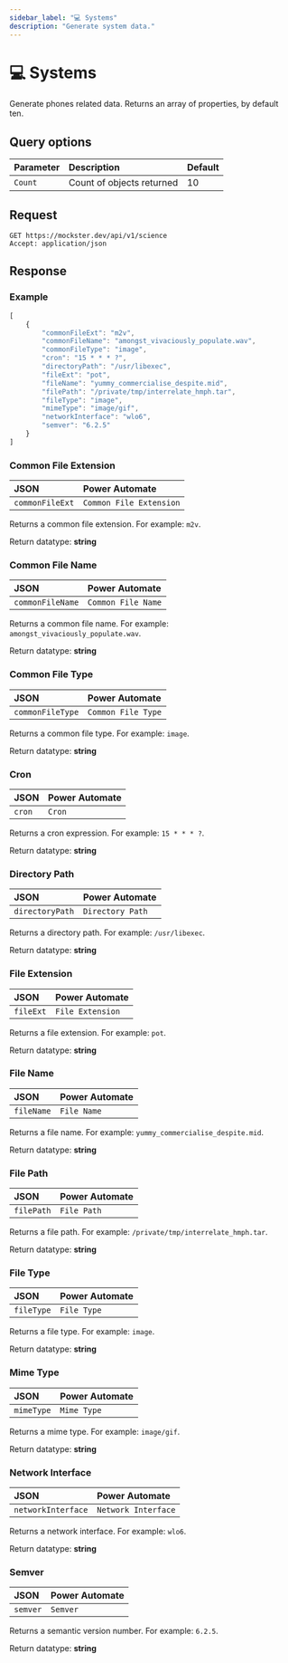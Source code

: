 ```yaml
---
sidebar_label: "💻 Systems"
description: "Generate system data."
---
```


# 💻 Systems

Generate phones related data. Returns an array of properties, by default ten.

## Query options

|Parameter|Description|Default|
|---------|:---------|---------|
|`Count`| Count of objects returned | 10 |

## Request

```http title="HTTP"
GET https://mockster.dev/api/v1/science
Accept: application/json  
```

## Response 

### Example 

```jsx title="JSON"
[
    {
        "commonFileExt": "m2v",
        "commonFileName": "amongst_vivaciously_populate.wav",
        "commonFileType": "image",
        "cron": "15 * * * ?",
        "directoryPath": "/usr/libexec",
        "fileExt": "pot",
        "fileName": "yummy_commercialise_despite.mid",
        "filePath": "/private/tmp/interrelate_hmph.tar",
        "fileType": "image",
        "mimeType": "image/gif",
        "networkInterface": "wlo6",
        "semver": "6.2.5"
    }
]
```

### Common File Extension

|JSON|Power Automate|
|:---------|:---------|
`commonFileExt`|`Common File Extension`

Returns a common file extension. For example: `m2v`.

Return datatype: **string**

### Common File Name

|JSON|Power Automate|
|:---------|:---------|
`commonFileName`|`Common File Name`

Returns a common file name. For example: `amongst_vivaciously_populate.wav`.

Return datatype: **string**

### Common File Type

|JSON|Power Automate|
|:---------|:---------|
`commonFileType`|`Common File Type`

Returns a common file type. For example: `image`.

Return datatype: **string**

### Cron

|JSON|Power Automate|
|:---------|:---------|
`cron`|`Cron`

Returns a cron expression. For example: `15 * * * ?`.

Return datatype: **string**

### Directory Path

|JSON|Power Automate|
|:---------|:---------|
`directoryPath`|`Directory Path`

Returns a directory path. For example: `/usr/libexec`.

Return datatype: **string**

### File Extension

|JSON|Power Automate|
|:---------|:---------|
`fileExt`|`File Extension`

Returns a file extension. For example: `pot`.

Return datatype: **string**

### File Name

|JSON|Power Automate|
|:---------|:---------|
`fileName`|`File Name`

Returns a file name. For example: `yummy_commercialise_despite.mid`.

Return datatype: **string**

### File Path

|JSON|Power Automate|
|:---------|:---------|
`filePath`|`File Path`

Returns a file path. For example: `/private/tmp/interrelate_hmph.tar`.

Return datatype: **string**

### File Type

|JSON|Power Automate|
|:---------|:---------|
`fileType`|`File Type`

Returns a file type. For example: `image`.

Return datatype: **string**

### Mime Type

|JSON|Power Automate|
|:---------|:---------|
`mimeType`|`Mime Type`

Returns a mime type. For example: `image/gif`.

Return datatype: **string**

### Network Interface

|JSON|Power Automate|
|:---------|:---------|
`networkInterface`|`Network Interface`

Returns a network interface. For example: `wlo6`.

Return datatype: **string**

### Semver

|JSON|Power Automate|
|:---------|:---------|
`semver`|`Semver`

Returns a semantic version number. For example: `6.2.5`.

Return datatype: **string**